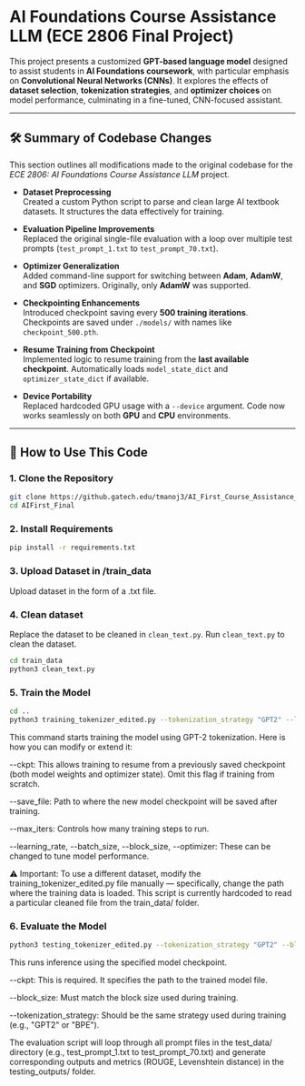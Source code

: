 # **AI Foundations Course Assistance LLM (ECE 2806 Final Project)**

This project presents a customized **GPT-based language model** designed to assist students in **AI Foundations coursework**, with particular emphasis on **Convolutional Neural Networks (CNNs)**. It explores the effects of **dataset selection**, **tokenization strategies**, and **optimizer choices** on model performance, culminating in a fine-tuned, CNN-focused assistant.

---

## 🛠️ **Summary of Codebase Changes**

This section outlines all modifications made to the original codebase for the *ECE 2806: AI Foundations Course Assistance LLM* project.

- **Dataset Preprocessing**  
  Created a custom Python script to parse and clean large AI textbook datasets. It structures the data effectively for training.

- **Evaluation Pipeline Improvements**  
  Replaced the original single-file evaluation with a loop over multiple test prompts (`test_prompt_1.txt` to `test_prompt_70.txt`).

- **Optimizer Generalization**  
  Added command-line support for switching between **Adam**, **AdamW**, and **SGD** optimizers. Originally, only **AdamW** was supported.

- **Checkpointing Enhancements**  
  Introduced checkpoint saving every **500 training iterations**. Checkpoints are saved under `./models/` with names like `checkpoint_500.pth`.

- **Resume Training from Checkpoint**  
  Implemented logic to resume training from the **last available checkpoint**. Automatically loads `model_state_dict` and `optimizer_state_dict` if available.

- **Device Portability**  
  Replaced hardcoded GPU usage with a `--device` argument. Code now works seamlessly on both **GPU** and **CPU** environments.

---

## 🚀 **How to Use This Code**

### 1. **Clone the Repository**

```bash
git clone https://github.gatech.edu/tmanoj3/AI_First_Course_Assistance_LLM_Project.git
cd AIFirst_Final
```

### 2. **Install Requirements**

```bash
pip install -r requirements.txt
```

### 3. **Upload Dataset in /train_data**
Upload dataset in the form of a .txt file.

### 4. **Clean dataset**

Replace the dataset to be cleaned in `clean_text.py`.
Run `clean_text.py` to clean the dataset.

```bash
cd train_data
python3 clean_text.py
```
### 5. **Train the Model**

```bash
cd ..
python3 training_tokenizer_edited.py --tokenization_strategy "GPT2" --learning_rate 3e-4 --batch_size 32 --block_size 128 --optimizer "AdamW" --max_iters 10000 --ckpt './models/model_GPT_AdamW_generated_30000_latest.pth' --save_file './models/model_GPT_AdamW_generated_50000_latest.pth' > training_out_GPT_AdamW_generated_50000.txt 2>&1
```
This command starts training the model using GPT-2 tokenization.
Here is how you can modify or extend it:

--ckpt: This allows training to resume from a previously saved checkpoint (both model weights and optimizer state). Omit this flag if training from scratch.

--save_file: Path to where the new model checkpoint will be saved after training.

--max_iters: Controls how many training steps to run.

--learning_rate, --batch_size, --block_size, --optimizer: These can be changed to tune model performance.

⚠️ Important:
To use a different dataset, modify the training_tokenizer_edited.py file manually — specifically, change the path where the training data is loaded. This script is currently hardcoded to read a particular cleaned file from the train_data/ folder.

### 6. **Evaluate the Model**
```bash
python3 testing_tokenizer_edited.py --tokenization_strategy "GPT2" --block_size 128 --ckpt './models/model_GPT_AdamW_generated_10000_latest.pth’>./testing_outputs/testing_output_10000.txt 2>&1
```
This runs inference using the specified model checkpoint.

--ckpt: This is required. It specifies the path to the trained model file.

--block_size: Must match the block size used during training.

--tokenization_strategy: Should be the same strategy used during training (e.g., "GPT2" or "BPE").

The evaluation script will loop through all prompt files in the test_data/ directory (e.g., test_prompt_1.txt to test_prompt_70.txt) and generate corresponding outputs and metrics (ROUGE, Levenshtein distance) in the testing_outputs/ folder.
